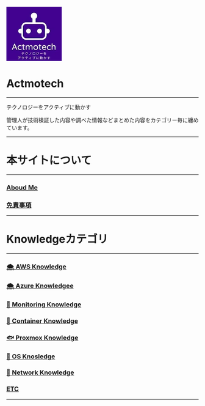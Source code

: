 ![](/top-image/image.png)

# Actmotech

---

テクノロジーをアクティブに動かす

管理人が技術検証した内容や調べた情報などまとめた内容をカテゴリー毎に纏めています。

---

# 本サイトについて

---

### [Aboud Me](/本サイトについて/本サイトについて)

### [免責事項](/本サイトについて/免責事項)

---

# Knowledgeカテゴリ

---

### [🌨️ AWS Knowledge](AWS/top) 

### [🌨️ Azure Knowledgee](Azure/top)

### [👀 Monitoring Knowledge](Monitoring/top)

### [🐳 Container Knowledge](Container/top)

### [🐟 Proxmox Knowledge](Proxmox/top)

### [🐧 OS Knosledge](OS/top)

### [🧵 Network Knowledge](Network/top)

###  [ETC](ETC/top)

---